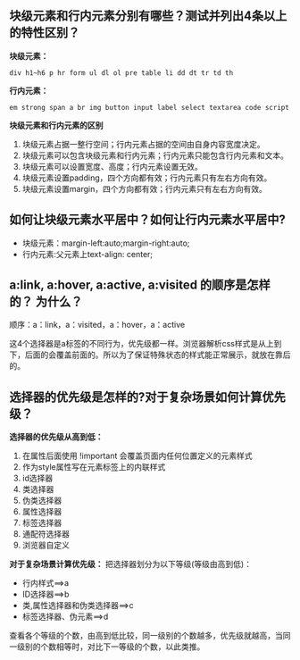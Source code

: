 ## 块级元素和行内元素分别有哪些？测试并列出4条以上的特性区别？
**块级元素：**
```
div h1~h6 p hr form ul dl ol pre table li dd dt tr td th
```
**行内元素：**
```
em strong span a br img button input label select textarea code script 
```
**块级元素和行内元素的区别**
1. 块级元素占据一整行空间；行内元素占据的空间由自身内容宽度决定。
2. 块级元素可以包含块级元素和行内元素；行内元素只能包含行内元素和文本。
3. 块级元素可以设置宽度、高度；行内元素设置无效。
4. 块级元素设置padding，四个方向都有效；行内元素只有左右方向有效。
5. 块级元素设置margin，四个方向都有效；行内元素只有左右方向有效。

## 如何让块级元素水平居中？如何让行内元素水平居中?
- 块级元素：margin-left:auto;margin-right:auto;
- 行内元素:父元素上text-align: center;

## a:link, a:hover, a:active, a:visited 的顺序是怎样的？ 为什么？
顺序：a：link，a：visited，a：hover，a：active

这4个选择器是a标签的不同行为，优先级都一样。浏览器解析css样式是从上到下，后面的会覆盖前面的。所以为了保证特殊状态的样式能正常展示，就放在靠后的。

## 选择器的优先级是怎样的?对于复杂场景如何计算优先级？
**选择器的优先级从高到低：**

1. 在属性后面使用 !important 会覆盖页面内任何位置定义的元素样式
2. 作为style属性写在元素标签上的内联样式
3. id选择器
4. 类选择器
5. 伪类选择器
6. 属性选择器
7. 标签选择器
8. 通配符选择器
9. 浏览器自定义

**对于复杂场景计算优先级：**
把选择器划分为以下等级(等级由高到低)：
- 行内样式==>a
- ID选择器==>b
- 类,属性选择器和伪类选择器==>c
- 标签选择器、伪元素==>d

查看各个等级的个数，由高到低比较，同一级别的个数越多，优先级就越高，当同一级别的个数相等时，对比下一等级的个数，以此类推。
